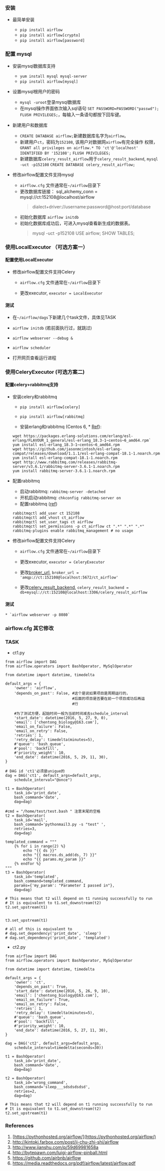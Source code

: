 
### 安装

* 最简单安装

	* `pip install airflow`
	* `pip install airflow[crypto]`
	* `pip install airflow[password]`


### 配置 mysql

* 安装mysql数据库支持
	* `yum install mysql mysql-server`
	* `pip install airflow[mysql]`

* 设置mysql根用户的密码
	* `mysql -uroot`登录mysql数据库
	* 在mysql操作界面依次输入sql语句 `SET PASSWORD=PASSWORD("passwd");`
      `FLUSH PRIVILEGES;`，每输入一条语句都按下回车键。

* 新建用户和数据库
	* `CREATE DATABASE airflow;`新建数据库名字为`airflow`。
	* 新建用户`ct`，密码为`152108`, 该用户对数据网`airflow`有完全操作
	  权限，`GRANT all privileges on airflow.* TO 'ct'@'localhost' 
	  IDENTIFIED BY '152108';` `FLUSH PRIVILEGES;`
	* 新建数据库`celery_result_airflow`用于`celery_result_backend`, 
	  `mysql -uct -p152108` `CREATE DATABASE celery_result_airflow;`

* 修改airflow配置文件支持mysql
	* `airflow.cfg` 文件通常在`~/airflow`目录下
	* 更改数据库链接： 
		sql_alchemy_conn = mysql://ct:152108@localhost/airflow
		> dialect+driver://username:password@host:port/database
	* 初始化数据库 `airflow initdb`
	* 初始化数据库成功后，可进入mysql查看新生成的数据表。
	  > mysql -uct -p152108
	  > USE airflow;
	  > SHOW TABLES;

### 使用LocalExecutor （可选方案一）

#### 配置使用LocalExecutor

* 修改airflow配置文件支持Celery

	* `airflow.cfg` 文件通常在`~/airflow`目录下

	* 更改executor, `executor = LocalExecutor`

#### 测试

* 在`~/airflow/dags`下新建几个task文件，具体见TASK
* `airflow initdb` (若前面执行过，就跳过)
* `airflow webserver --debug &`
* `airflow scheduler`

* 打开网页查看运行进程


### 使用CeleryExecutor (可选方案二)

#### 配置celery+rabbitmq支持
	
* 安装celery和rabbitmq
	* `pip install airflow[celery]`
	* `pip install airflow[rabbitmq]`

	* 安装erlang和rabbitmq (Centos 6, * [Ref](http://www.rabbitmq.com/install-rpm.html)): 

	```
	wget https://packages.erlang-solutions.com/erlang/esl-erlang/FLAVOUR_1_general/esl-erlang_18.3-1~centos~6_amd64.rpm`
	yum install esl-erlang_18.3-1~centos~6_amd64.rpm
	wget https://github.com/jasonmcintosh/esl-erlang-compat/releases/download/1.1.1/esl-erlang-compat-18.1-1.noarch.rpm
	yum install esl-erlang-compat-18.1-1.noarch.rpm
	wget http://www.rabbitmq.com/releases/rabbitmq-server/v3.6.1/rabbitmq-server-3.6.1-1.noarch.rpm
	yum install rabbitmq-server-3.6.1-1.noarch.rpm
	```

* 配置rabbitmq

	* 启动rabbitmq: `rabbitmq-server -detached`
	* 开机启动rabbitmq: `chkconfig rabbitmq-server on`
	* 配置rabbitmq ([ref](http://docs.celeryproject.org/en/latest/getting-started/brokers/rabbitmq.html))
	```
	rabbitmqctl add_user ct 152108
	rabbitmqctl add_vhost ct_airflow
	rabbitmqctl set_user_tags ct airflow
	rabbitmqctl set_permissions -p ct_airflow ct ".*" ".*" ".*"
	rabbitmq-plugins enable rabbitmq_management # no usage
	```

* 修改airflow配置文件支持Celery

	* `airflow.cfg` 文件通常在`~/airflow`目录下

	* 更改executor, `executor = CeleryExecutor`

	* 更改[broker_url](http://docs.celeryproject.org/en/latest/getting-started/brokers/rabbitmq.html), `broker_url = 'amqp://ct:152108@localhost:5672/ct_airflow'`
	
	* 更改[celery_result_backend](http://docs.celeryproject.org/en/latest/configuration.html#conf-database-result-backend), `celery_result_backend = db+mysql://ct:152108@localhost:3306/celery_result_airflow`



#### 测试
	* `airflow webserver -p 8080`



### airflow.cfg 其它修改


### TASK

* ct1.py

```
from airflow import DAG
from airflow.operators import BashOperator, MySqlOperator

from datetime import datetime, timedelta

default_args = {
    'owner': 'airflow',         
    'depends_on_past': False, #这个是说如果项目是周期运行的，
							  #后面的项目是否要在前一个项目成功后再运
							  #行
		
	#为了测试方便，起始时间一般为当前时间减去schedule_interval
    'start_date': datetime(2016, 5, 27, 9, 0), 
    'email': ['chentong_biology@163.com'],
    'email_on_failure': False, 
    'email_on_retry': False, 
    'retries': 1, 
    'retry_delay': timedelta(minutes=5), 
    #'queue': 'bash_queue',
    #'pool': 'backfill', 
    #'priority_weight': 10, 
    'end_date': datetime(2016, 5, 29, 11, 30), 
}

# DAG id 'ct1'必须是unique的
dag = DAG('ct1', default_args=default_args,
    schedule_interval="@once")

t1 = BashOperator(
    task_id='print_date', 
    bash_command='date', 
    dag=dag)

#cmd = "/home/test/test.bash " 注意末尾的空格
t2 = BashOperator(
    task_id='mail', 
    bash_command='pythonmail3.py -s "test" ', 
    retries=3, 
    dag=dag)

templated_command = """
    {% for i in range(2) %}
        echo "{{ ds }}" 
        echo "{{ macros.ds_add(ds, 7) }}"
        echo "{{ params.my_param }}"
    {% endfor %}
"""
t3 = BashOperator(
    task_id='templated', 
    bash_command=templated_command, 
    params={'my_param': "Parameter I passed in"}, 
    dag=dag)

# This means that t2 will depend on t1 running successfully to run
# It is equivalent to t1.set_downstream(t2)
t2.set_upstream(t1)


t3.set_upstream(t1)

# all of this is equivalent to
# dag.set_dependency('print_date', 'sleep')
# dag.set_dependency('print_date', 'templated')
```

* ct2.py

```
from airflow import DAG
from airflow.operators import BashOperator, MySqlOperator

from datetime import datetime, timedelta

default_args = {
    'owner': 'ct',         
    'depends_on_past': True, 
    'start_date': datetime(2016, 5, 26, 9, 10), 
    'email': ['chentong_biology@163.com'],
    'email_on_failure': True, 
    'email_on_retry': False, 
    'retries': 1, 
    'retry_delay': timedelta(minutes=5), 
    #'queue': 'bash_queue',
    #'pool': 'backfill', 
    #'priority_weight': 10, 
    'end_date': datetime(2016, 5, 27, 11, 30), 
}

dag = DAG('ct2', default_args=default_args,
    schedule_interval=timedelta(seconds=30))

t1 = BashOperator(
    task_id='print_date', 
    bash_command='date', 
    dag=dag)

t2 = BashOperator(
    task_id='wrong_command', 
    bash_command='sleep___sdsdsdsdsd', 
    retries=2, 
    dag=dag)

# This means that t2 will depend on t1 running successfully to run
# It is equivalent to t1.set_downstream(t2)
t2.set_upstream(t1)

```

### References

1. [https://pythonhosted.org/airflow/](https://pythonhosted.org/airflow/)
2. <http://kintoki.farbox.com/post/ji-chu-zhi-shi/airflow>
3. <http://www.jianshu.com/p/59d69981658a>
4. <http://bytepawn.com/luigi-airflow-pinball.html>
5. <https://github.com/airbnb/airflow>
6. <https://media.readthedocs.org/pdf/airflow/latest/airflow.pdf>


